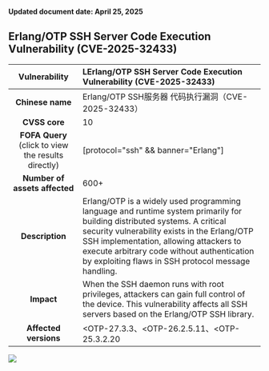 **Updated document date:  April 25, 2025** 

## Erlang/OTP SSH Server Code Execution Vulnerability (CVE-2025-32433)
|   **Vulnerability**  | 	LErlang/OTP SSH Server Code Execution Vulnerability (CVE-2025-32433)|
| :----:   | :-----|
|  **Chinese name**  |Erlang/OTP SSH服务器 代码执行漏洞（CVE-2025-32433） |
| **CVSS core**  | 		10  |
| **FOFA Query**  (click to view the results directly)|  [protocol="ssh" && banner="Erlang"]
| **Number of assets affected**  | 600+ |
| **Description**  |Erlang/OTP is a widely used programming language and runtime system primarily for building distributed systems. A critical security vulnerability exists in the Erlang/OTP SSH implementation, allowing attackers to execute arbitrary code without authentication by exploiting flaws in SSH protocol message handling.|
| **Impact** |  When the SSH daemon runs with root privileges, attackers can gain full control of the device. This vulnerability affects all SSH servers based on the Erlang/OTP SSH library.|
| **Affected versions** | <OTP-27.3.3、<OTP-26.2.5.11、<OTP-25.3.2.20

![](https://s3.bmp.ovh/imgs/2025/04/25/7ff1a6f8da167768.gif)
